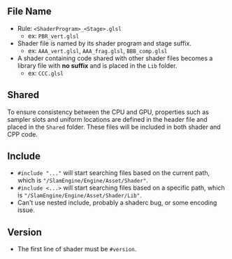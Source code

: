## File Name
- Rule: `<ShaderProgram>_<Stage>.glsl`
  - ex: `PBR_vert.glsl`
- Shader file is named by its shader program and stage suffix.
  - ex: `AAA_vert.glsl`, `AAA_frag.glsl`, `BBB_comp.glsl`
- A shader containing code shared with other shader files becomes a library file with **no suffix** and is placed in the `Lib` folder.
  - ex: `CCC.glsl`

## Shared
To ensure consistency between the CPU and GPU, properties such as sampler slots and uniform locations are defined in the header file and placed in the `Shared` folder.
These files will be included in both shader and CPP code.

## Include
- `#include "..."` will start searching files based on the current path, which is `"/SlamEngine/Engine/Asset/Shader"`.
- `#include <...>` will start searching files based on a specific path, which is `"/SlamEngine/Engine/Asset/Shader/Lib"`.
- Can't use nested include, probably a shaderc bug, or some encoding issue.

## Version
- The first line of shader must be `#version`.
